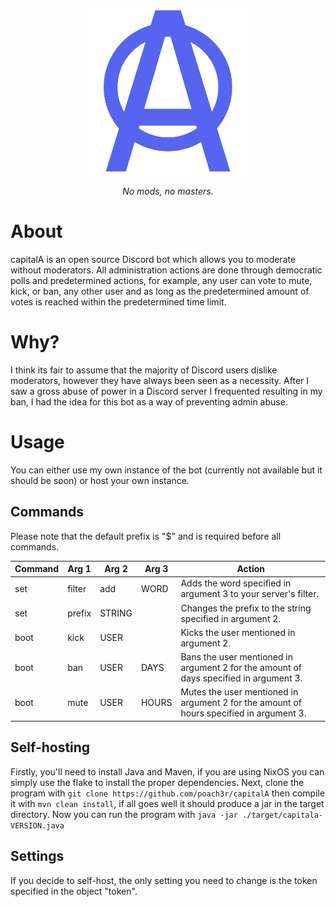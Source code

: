 <p align="center">
    <img src="./assets/github/capitalALogo2.png" alt="drawing" width="256"/>
</p>

*<p align="center">No mods, no masters.</p>*

# About

capitalA is an open source Discord bot which allows you to moderate without moderators. All administration actions are done through democratic polls and predetermined actions, for example, any user can vote to mute, kick, or ban, any other user and as long as the predetermined amount of votes is reached within the predetermined time limit.

# Why?

I think its fair to assume that the majority of Discord users dislike moderators, however they have always been seen as a necessity. After I saw a gross abuse of power in a Discord server I frequented resulting in my ban, I had the idea for this bot as a way of preventing admin abuse. 

# Usage

You can either use my own instance of the bot (currently not available but it should be soon) or host your own instance.

## Commands

Please note that the default prefix is "$" and is required before all commands.

| Command | Arg 1  | Arg 2  | Arg 3 | Action                                                                                  |
|---------|--------|--------|-------|-----------------------------------------------------------------------------------------|
| set     | filter | add    | WORD  | Adds the word specified in argument 3 to your server's filter.                          |
| set     | prefix | STRING |       | Changes the prefix to the string specified in argument 2.                               |
| boot    | kick   | USER   |       | Kicks the user mentioned in argument 2.                                                 |
| boot    | ban    | USER   | DAYS  | Bans the user mentioned in argument 2 for the amount of days specified in argument 3.   |
| boot    | mute   | USER   | HOURS | Mutes the user mentioned in argument 2 for the amount of hours specified in argument 3. |

## Self-hosting

Firstly, you'll need to install Java and Maven, if you are using NixOS you can simply use the flake to install the proper dependencies. Next, clone the program with `git clone https://github.com/poach3r/capitalA` then compile it with `mvn clean install`, if all goes well it should produce a jar in the target directory.
Now you can run the program with `java -jar ./target/capitala-VERSION.java`

## Settings

If you decide to self-host, the only setting you need to change is the token specified in the object "token". 

